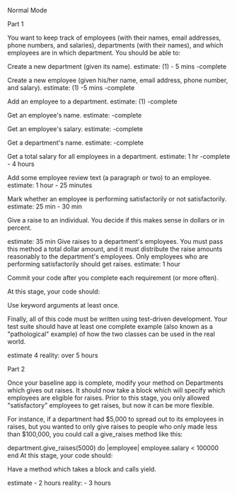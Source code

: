 Normal Mode

Part 1

You want to keep track of employees (with their names, email addresses, phone numbers, and salaries), departments (with their names), and which employees are in which department. You should be able to:

Create a new department (given its name).
estimate: (1)     - 5 mins
-complete

Create a new employee (given his/her name, email address, phone number, and salary).
estimate: (1)     -5 mins
-complete

Add an employee to a department.
estimate: (1)
-complete

Get an employee's name.
estimate:
-complete

Get an employee's salary.
estimate:
-complete

Get a department's name.
estimate:
-complete

Get a total salary for all employees in a department.
estimate: 1 hr
-complete - 4 hours

Add some employee review text (a paragraph or two) to an employee.
estimate: 1 hour - 25 minutes

Mark whether an employee is performing satisfactorily or not satisfactorily.
estimate: 25 min - 30 min

Give a raise to an individual. You decide if this makes sense in dollars or in percent.

estimate: 35 min
Give raises to a department's employees. You must pass this method a total dollar amount, and it must distribute the raise amounts reasonably to the department's employees. Only employees who are performing satisfactorily should get raises.
estimate: 1 hour

Commit your code after you complete each requirement (or more often).

At this stage, your code should:

Use keyword arguments at least once.

Finally, all of this code must be written using test-driven development. Your test suite should have at least one complete example (also known as a "pathological" example) of how the two classes can be used in the real world.

estimate 4
reality: over 5 hours


Part 2



Once your baseline app is complete, modify your method on Departments which gives out raises. It should now take a block which will specify which employees are eligible for raises. Prior to this stage, you only allowed "satisfactory" employees to get raises, but now it can be more flexible.

For instance, if a department had $5,000 to spread out to its employees in raises, but you wanted to only give raises to people who only made less than $100,000, you could call a give_raises method like this:

department.give_raises(5000) do |employee|
  employee.salary < 100000
end
At this stage, your code should:

Have a method which takes a block and calls yield.


estimate - 2 hours
reality: - 3 hours
